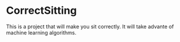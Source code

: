 # CorrectSitting
This is a project that will make you sit correctly. It will take advante of machine learning algorithms. 
